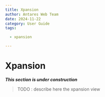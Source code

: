 ```yaml
---
title: Xpansion
author: Antares Web Team
date: 2024-11-22
category: User Guide
tags:

  - xpansion

---
```


# Xpansion
**_This section is under construction_**
> TODO : describe here the xpansion view